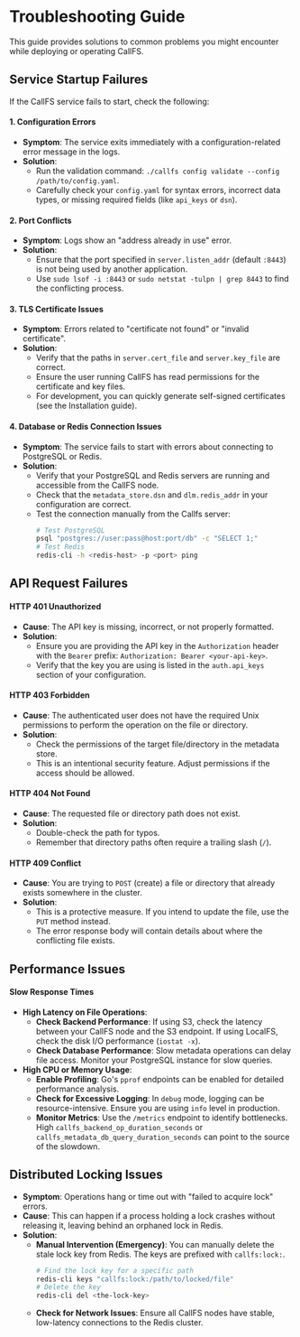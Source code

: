 # Troubleshooting Guide

This guide provides solutions to common problems you might encounter while deploying or operating CallFS.

## Service Startup Failures

If the CallFS service fails to start, check the following:

#### 1. Configuration Errors
- **Symptom**: The service exits immediately with a configuration-related error message in the logs.
- **Solution**:
    - Run the validation command: `./callfs config validate --config /path/to/config.yaml`.
    - Carefully check your `config.yaml` for syntax errors, incorrect data types, or missing required fields (like `api_keys` or `dsn`).

#### 2. Port Conflicts
- **Symptom**: Logs show an "address already in use" error.
- **Solution**:
    - Ensure that the port specified in `server.listen_addr` (default `:8443`) is not being used by another application.
    - Use `sudo lsof -i :8443` or `sudo netstat -tulpn | grep 8443` to find the conflicting process.

#### 3. TLS Certificate Issues
- **Symptom**: Errors related to "certificate not found" or "invalid certificate".
- **Solution**:
    - Verify that the paths in `server.cert_file` and `server.key_file` are correct.
    - Ensure the user running CallFS has read permissions for the certificate and key files.
    - For development, you can quickly generate self-signed certificates (see the Installation guide).

#### 4. Database or Redis Connection Issues
- **Symptom**: The service fails to start with errors about connecting to PostgreSQL or Redis.
- **Solution**:
    - Verify that your PostgreSQL and Redis servers are running and accessible from the CallFS node.
    - Check that the `metadata_store.dsn` and `dlm.redis_addr` in your configuration are correct.
    - Test the connection manually from the Callfs server:
      ```bash
      # Test PostgreSQL
      psql "postgres://user:pass@host:port/db" -c "SELECT 1;"
      # Test Redis
      redis-cli -h <redis-host> -p <port> ping
      ```

## API Request Failures

#### HTTP 401 Unauthorized
- **Cause**: The API key is missing, incorrect, or not properly formatted.
- **Solution**:
    - Ensure you are providing the API key in the `Authorization` header with the `Bearer` prefix: `Authorization: Bearer <your-api-key>`.
    - Verify that the key you are using is listed in the `auth.api_keys` section of your configuration.

#### HTTP 403 Forbidden
- **Cause**: The authenticated user does not have the required Unix permissions to perform the operation on the file or directory.
- **Solution**:
    - Check the permissions of the target file/directory in the metadata store.
    - This is an intentional security feature. Adjust permissions if the access should be allowed.

#### HTTP 404 Not Found
- **Cause**: The requested file or directory path does not exist.
- **Solution**:
    - Double-check the path for typos.
    - Remember that directory paths often require a trailing slash (`/`).

#### HTTP 409 Conflict
- **Cause**: You are trying to `POST` (create) a file or directory that already exists somewhere in the cluster.
- **Solution**:
    - This is a protective measure. If you intend to update the file, use the `PUT` method instead.
    - The error response body will contain details about where the conflicting file exists.

## Performance Issues

#### Slow Response Times
- **High Latency on File Operations**:
    - **Check Backend Performance**: If using S3, check the latency between your CallFS node and the S3 endpoint. If using LocalFS, check the disk I/O performance (`iostat -x`).
    - **Check Database Performance**: Slow metadata operations can delay file access. Monitor your PostgreSQL instance for slow queries.
- **High CPU or Memory Usage**:
    - **Enable Profiling**: Go's `pprof` endpoints can be enabled for detailed performance analysis.
    - **Check for Excessive Logging**: In `debug` mode, logging can be resource-intensive. Ensure you are using `info` level in production.
    - **Monitor Metrics**: Use the `/metrics` endpoint to identify bottlenecks. High `callfs_backend_op_duration_seconds` or `callfs_metadata_db_query_duration_seconds` can point to the source of the slowdown.

## Distributed Locking Issues

- **Symptom**: Operations hang or time out with "failed to acquire lock" errors.
- **Cause**: This can happen if a process holding a lock crashes without releasing it, leaving behind an orphaned lock in Redis.
- **Solution**:
    - **Manual Intervention (Emergency)**: You can manually delete the stale lock key from Redis. The keys are prefixed with `callfs:lock:`.
      ```bash
      # Find the lock key for a specific path
      redis-cli keys "callfs:lock:/path/to/locked/file"
      # Delete the key
      redis-cli del <the-lock-key>
      ```
    - **Check for Network Issues**: Ensure all CallFS nodes have stable, low-latency connections to the Redis cluster.
